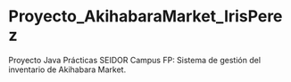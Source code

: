 # Proyecto_AkihabaraMarket_IrisPerez
Proyecto Java Prácticas SEIDOR Campus FP: Sistema de gestión del inventario de Akihabara Market.
